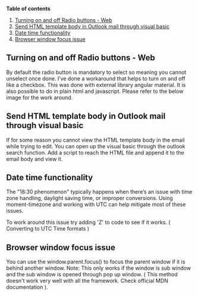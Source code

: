 **Table of contents**

1. [Turning on and off Radio buttons - Web](#turning-on-and-off-radio-buttons---web)
2. [Send HTML template body in Outlook mail through visual basic](#send-html-template-body-in-outlook-mail-through-visual-basic)
3. [Date time functionality](#date-time-functionality)
4. [Browser window focus issue](#browser-window-focus-issue)

## Turning on and off Radio buttons - Web
By default the radio button is mandatory to select so meaning you cannot unselect once done. I’ve done a workaround that helps to turn on and off like a checkbox.  This was done with external library angular material.  It is also possible to do in plain html and javascript.  Please refer to the below image for the work around.

## Send HTML template body in Outlook mail through visual basic

If for some reason you cannot view the HTML template body in the email while trying to edit.  You can open up the visual basic through the outlook search function.  Add a script to reach the HTML file and append it to the email body and view it.

## Date time functionality

The "18:30 phenomenon" typically happens when there’s an issue with time zone handling, daylight saving time, or improper conversions. Using moment-timezone and working with UTC can help mitigate most of these issues.

To work around this issue try adding 'Z' to code to see if it works. ( Converting to UTC Time formats )

## Browser window focus issue

You can use the window.parent.focus() to focus the parent window if it is behind another window. Note: This only works if the window is sub window and the sub window is opened through pop up window. ( This method doesn't work very well with all the framework.  Check official MDN documentation ).